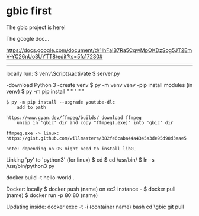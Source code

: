 # gbic first

The gbic project is here!

The google doc...

https://docs.google.com/document/d/1IhFaIB7Ra5CqwMpOKDzSog5JT2EmV-YC26nUo3UYTT8/edit?ts=5fc17230#

___
locally run:
	$ venv\Scripts\activate
	$ server.py

-download Python 3
-create venv
	$ py -m venv venv
-pip install modules (in venv)
	$ py -m pip install <MODULE NAME>
		" <flask>
		" <opencv-python>
		" <numpy>
		" <ffmpeg>
		" <regex>

	$ py -m pip install --upgrade youtube-dlc
		add to path

	https://www.gyan.dev/ffmpeg/builds/ download ffmpeg
		unzip in 'gbic' dir and copy "ffmpeg(.exe)" into 'gbic' dir

	ffmpeg.exe -> linux: https://gist.github.com/willmasters/382fe6caba44a4345a3de95d98d3aae5

	note: depending on OS might need to install libGL

Linking 'py' to 'python3' (for linux)
	$ cd
	$ cd /usr/bin/
	$ ln -s /usr/bin/python3 py

docker build -t hello-world .

Docker:
locally     $ docker push (name)
on ec2 instance -   $ docker pull (name)
					$ docker run -p 80:80 (name)

Updating inside:
	docker exec -t -i (container name) bash
	cd \gbic
	git pull